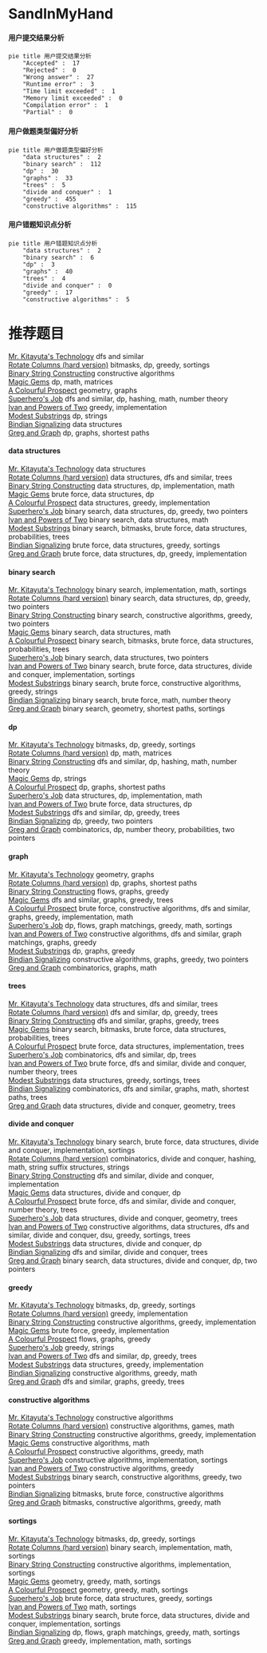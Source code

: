 # SandInMyHand
<!-- tabs:start -->
#### **用户提交结果分析**

```mermaid
pie title 用户提交结果分析
    "Accepted" :  17
    "Rejected" :  0
    "Wrong answer" :  27
    "Runtime error" :  3
    "Time limit exceeded" :  1
    "Memory limit exceeded" :  0
    "Compilation error" :  1
    "Partial" :  0
```
#### **用户做题类型偏好分析**

```mermaid
pie title 用户做题类型偏好分析
    "data structures" :  2
    "binary search" :  112
    "dp" :  30
    "graphs" :  33
    "trees" :  5
    "divide and conquer" :  1
    "greedy" :  455
    "constructive algorithms" :  115
```
#### **用户错题知识点分析**

```mermaid
pie title 用户错题知识点分析
    "data structures" :  2
    "binary search" :  6
    "dp" :  3
    "graphs" :  40
    "trees" :  4
    "divide and conquer" :  0
    "greedy" :  17
    "constructive algorithms" :  5
```
<!-- tabs:end -->
# 推荐题目
[Mr. Kitayuta's Technology](http://codeforces.com/problemset/problem/505/D)		dfs and similar		  
[Rotate Columns (hard version)](http://codeforces.com/problemset/problem/1209/E2)		bitmasks,
                        dp,
                        greedy,
                        sortings		  
[Binary String Constructing](http://codeforces.com/problemset/problem/1003/B)		constructive algorithms		  
[Magic Gems](http://codeforces.com/problemset/problem/1117/D)		dp,
                        math,
                        matrices		  
[A Colourful Prospect](https://codeforces.com/contest/934/problem/E)		geometry,
                        graphs		  
[Superhero's Job](http://codeforces.com/problemset/problem/542/D)		dfs and similar,
                        dp,
                        hashing,
                        math,
                        number theory		  
[Ivan and Powers of Two](http://codeforces.com/problemset/problem/305/C)		greedy,
                        implementation		  
[Modest Substrings](http://codeforces.com/problemset/problem/1110/H)		dp,
                        strings		  
[Bindian Signalizing](http://codeforces.com/problemset/problem/5/E)		data structures		  
[Greg and Graph](http://codeforces.com/problemset/problem/295/B)		dp,
                        graphs,
                        shortest paths		  
<!-- tabs:start -->
#### **data structures**
[Mr. Kitayuta's Technology](http://codeforces.com/problemset/problem/5/E)		data structures		  
[Rotate Columns (hard version)](http://codeforces.com/problemset/problem/191/C)		data structures,
                        dfs and similar,
                        trees		  
[Binary String Constructing](http://codeforces.com/problemset/problem/362/C)		data structures,
                        dp,
                        implementation,
                        math		  
[Magic Gems](http://codeforces.com/problemset/problem/855/B)		brute force,
                        data structures,
                        dp		  
[A Colourful Prospect](https://codeforces.com/contest/1248/problem/E)		data structures,
                        greedy,
                        implementation		  
[Superhero's Job](http://codeforces.com/problemset/problem/1492/C)		binary search,
                        data structures,
                        dp,
                        greedy,
                        two pointers		  
[Ivan and Powers of Two](http://codeforces.com/problemset/problem/1490/G)		binary search,
                        data structures,
                        math		  
[Modest Substrings](http://codeforces.com/problemset/problem/1479/D)		binary search,
                        bitmasks,
                        brute force,
                        data structures,
                        probabilities,
                        trees		  
[Bindian Signalizing](http://codeforces.com/problemset/problem/1497/A)		brute force,
                        data structures,
                        greedy,
                        sortings		  
[Greg and Graph](http://codeforces.com/problemset/problem/1491/C)		brute force,
                        data structures,
                        dp,
                        greedy,
                        implementation		  
#### **binary search**
[Mr. Kitayuta's Technology](http://codeforces.com/problemset/problem/492/D)		binary search,
                        implementation,
                        math,
                        sortings		  
[Rotate Columns (hard version)](http://codeforces.com/problemset/problem/1492/C)		binary search,
                        data structures,
                        dp,
                        greedy,
                        two pointers		  
[Binary String Constructing](http://codeforces.com/problemset/problem/1463/D)		binary search,
                        constructive algorithms,
                        greedy,
                        two pointers		  
[Magic Gems](http://codeforces.com/problemset/problem/1490/G)		binary search,
                        data structures,
                        math		  
[A Colourful Prospect](http://codeforces.com/problemset/problem/1479/D)		binary search,
                        bitmasks,
                        brute force,
                        data structures,
                        probabilities,
                        trees		  
[Superhero's Job](http://codeforces.com/problemset/problem/1436/E)		binary search,
                        data structures,
                        two pointers		  
[Ivan and Powers of Two](http://codeforces.com/problemset/problem/1461/D)		binary search,
                        brute force,
                        data structures,
                        divide and conquer,
                        implementation,
                        sortings		  
[Modest Substrings](http://codeforces.com/problemset/problem/1493/C)		binary search,
                        brute force,
                        constructive algorithms,
                        greedy,
                        strings		  
[Bindian Signalizing](http://codeforces.com/problemset/problem/1487/D)		binary search,
                        brute force,
                        math,
                        number theory		  
[Greg and Graph](http://codeforces.com/problemset/problem/1486/B)		binary search,
                        geometry,
                        shortest paths,
                        sortings		  
#### **dp**
[Mr. Kitayuta's Technology](http://codeforces.com/problemset/problem/1209/E2)		bitmasks,
                        dp,
                        greedy,
                        sortings		  
[Rotate Columns (hard version)](http://codeforces.com/problemset/problem/1117/D)		dp,
                        math,
                        matrices		  
[Binary String Constructing](http://codeforces.com/problemset/problem/542/D)		dfs and similar,
                        dp,
                        hashing,
                        math,
                        number theory		  
[Magic Gems](http://codeforces.com/problemset/problem/1110/H)		dp,
                        strings		  
[A Colourful Prospect](http://codeforces.com/problemset/problem/295/B)		dp,
                        graphs,
                        shortest paths		  
[Superhero's Job](http://codeforces.com/problemset/problem/362/C)		data structures,
                        dp,
                        implementation,
                        math		  
[Ivan and Powers of Two](http://codeforces.com/problemset/problem/855/B)		brute force,
                        data structures,
                        dp		  
[Modest Substrings](http://codeforces.com/problemset/problem/1485/E)		dfs and similar,
                        dp,
                        greedy,
                        trees		  
[Bindian Signalizing](https://codeforces.com/contest/1240/problem/B)		dp,
                        greedy,
                        two pointers		  
[Greg and Graph](http://codeforces.com/problemset/problem/1194/F)		combinatorics,
                        dp,
                        number theory,
                        probabilities,
                        two pointers		  
#### **graph**
[Mr. Kitayuta's Technology](https://codeforces.com/contest/934/problem/E)		geometry,
                        graphs		  
[Rotate Columns (hard version)](http://codeforces.com/problemset/problem/295/B)		dp,
                        graphs,
                        shortest paths		  
[Binary String Constructing](http://codeforces.com/problemset/problem/884/F)		flows,
                        graphs,
                        greedy		  
[Magic Gems](http://codeforces.com/problemset/problem/1280/C)		dfs and similar,
                        graphs,
                        greedy,
                        trees		  
[A Colourful Prospect](http://codeforces.com/problemset/problem/1487/C)		brute force,
                        constructive algorithms,
                        dfs and similar,
                        graphs,
                        greedy,
                        implementation,
                        math		  
[Superhero's Job](http://codeforces.com/problemset/problem/1437/C)		dp,
                        flows,
                        graph matchings,
                        greedy,
                        math,
                        sortings		  
[Ivan and Powers of Two](http://codeforces.com/problemset/problem/1470/D)		constructive algorithms,
                        dfs and similar,
                        graph matchings,
                        graphs,
                        greedy		  
[Modest Substrings](http://codeforces.com/problemset/problem/1476/C)		dp,
                        graphs,
                        greedy		  
[Bindian Signalizing](http://codeforces.com/problemset/problem/1304/D)		constructive algorithms,
                        graphs,
                        greedy,
                        two pointers		  
[Greg and Graph](http://codeforces.com/problemset/problem/1475/C)		combinatorics,
                        graphs,
                        math		  
#### **trees**
[Mr. Kitayuta's Technology](http://codeforces.com/problemset/problem/191/C)		data structures,
                        dfs and similar,
                        trees		  
[Rotate Columns (hard version)](http://codeforces.com/problemset/problem/1485/E)		dfs and similar,
                        dp,
                        greedy,
                        trees		  
[Binary String Constructing](http://codeforces.com/problemset/problem/1280/C)		dfs and similar,
                        graphs,
                        greedy,
                        trees		  
[Magic Gems](http://codeforces.com/problemset/problem/1479/D)		binary search,
                        bitmasks,
                        brute force,
                        data structures,
                        probabilities,
                        trees		  
[A Colourful Prospect](http://codeforces.com/problemset/problem/1511/C)		brute force,
                        data structures,
                        implementation,
                        trees		  
[Superhero's Job](http://codeforces.com/problemset/problem/1499/F)		combinatorics,
                        dfs and similar,
                        dp,
                        trees		  
[Ivan and Powers of Two](http://codeforces.com/problemset/problem/1491/E)		brute force,
                        dfs and similar,
                        divide and conquer,
                        number theory,
                        trees		  
[Modest Substrings](http://codeforces.com/problemset/problem/1466/D)		data structures,
                        greedy,
                        sortings,
                        trees		  
[Bindian Signalizing](http://codeforces.com/problemset/problem/1495/D)		combinatorics,
                        dfs and similar,
                        graphs,
                        math,
                        shortest paths,
                        trees		  
[Greg and Graph](http://codeforces.com/problemset/problem/1303/G)		data structures,
                        divide and conquer,
                        geometry,
                        trees		  
#### **divide and conquer**
[Mr. Kitayuta's Technology](http://codeforces.com/problemset/problem/1461/D)		binary search,
                        brute force,
                        data structures,
                        divide and conquer,
                        implementation,
                        sortings		  
[Rotate Columns (hard version)](http://codeforces.com/problemset/problem/1466/G)		combinatorics,
                        divide and conquer,
                        hashing,
                        math,
                        string suffix structures,
                        strings		  
[Binary String Constructing](http://codeforces.com/problemset/problem/1490/D)		dfs and similar,
                        divide and conquer,
                        implementation		  
[Magic Gems](https://codeforces.com/contest/1483/problem/C)		data structures,
                        divide and conquer,
                        dp		  
[A Colourful Prospect](http://codeforces.com/problemset/problem/1491/E)		brute force,
                        dfs and similar,
                        divide and conquer,
                        number theory,
                        trees		  
[Superhero's Job](http://codeforces.com/problemset/problem/1303/G)		data structures,
                        divide and conquer,
                        geometry,
                        trees		  
[Ivan and Powers of Two](http://codeforces.com/problemset/problem/1494/D)		constructive algorithms,
                        data structures,
                        dfs and similar,
                        divide and conquer,
                        dsu,
                        greedy,
                        sortings,
                        trees		  
[Modest Substrings](http://codeforces.com/problemset/problem/1482/E)		data structures,
                        divide and conquer,
                        dp		  
[Bindian Signalizing](http://codeforces.com/problemset/problem/566/C)		dfs and similar,
                        divide and conquer,
                        trees		  
[Greg and Graph](http://codeforces.com/problemset/problem/1428/F)		binary search,
                        data structures,
                        divide and conquer,
                        dp,
                        two pointers		  
#### **greedy**
[Mr. Kitayuta's Technology](http://codeforces.com/problemset/problem/1209/E2)		bitmasks,
                        dp,
                        greedy,
                        sortings		  
[Rotate Columns (hard version)](http://codeforces.com/problemset/problem/305/C)		greedy,
                        implementation		  
[Binary String Constructing](http://codeforces.com/problemset/problem/142/B)		constructive algorithms,
                        greedy,
                        implementation		  
[Magic Gems](https://codeforces.com/contest/816/problem/C)		brute force,
                        greedy,
                        implementation		  
[A Colourful Prospect](http://codeforces.com/problemset/problem/884/F)		flows,
                        graphs,
                        greedy		  
[Superhero's Job](http://codeforces.com/problemset/problem/1076/A)		greedy,
                        strings		  
[Ivan and Powers of Two](http://codeforces.com/problemset/problem/1485/E)		dfs and similar,
                        dp,
                        greedy,
                        trees		  
[Modest Substrings](https://codeforces.com/contest/1248/problem/E)		data structures,
                        greedy,
                        implementation		  
[Bindian Signalizing](http://codeforces.com/problemset/problem/1353/A)		constructive algorithms,
                        greedy,
                        math		  
[Greg and Graph](http://codeforces.com/problemset/problem/1280/C)		dfs and similar,
                        graphs,
                        greedy,
                        trees		  
#### **constructive algorithms**
[Mr. Kitayuta's Technology](http://codeforces.com/problemset/problem/1003/B)		constructive algorithms		  
[Rotate Columns (hard version)](http://codeforces.com/problemset/problem/197/A)		constructive algorithms,
                        games,
                        math		  
[Binary String Constructing](http://codeforces.com/problemset/problem/142/B)		constructive algorithms,
                        greedy,
                        implementation		  
[Magic Gems](http://codeforces.com/problemset/problem/1205/F)		constructive algorithms,
                        math		  
[A Colourful Prospect](http://codeforces.com/problemset/problem/1353/A)		constructive algorithms,
                        greedy,
                        math		  
[Superhero's Job](http://codeforces.com/problemset/problem/1365/F)		constructive algorithms,
                        implementation,
                        sortings		  
[Ivan and Powers of Two](http://codeforces.com/problemset/problem/1493/A)		constructive algorithms,
                        greedy		  
[Modest Substrings](http://codeforces.com/problemset/problem/1463/D)		binary search,
                        constructive algorithms,
                        greedy,
                        two pointers		  
[Bindian Signalizing](https://codeforces.com/contest/1456/problem/B)		bitmasks,
                        brute force,
                        constructive algorithms		  
[Greg and Graph](http://codeforces.com/problemset/problem/1492/D)		bitmasks,
                        constructive algorithms,
                        greedy,
                        math		  
#### **sortings**
[Mr. Kitayuta's Technology](http://codeforces.com/problemset/problem/1209/E2)		bitmasks,
                        dp,
                        greedy,
                        sortings		  
[Rotate Columns (hard version)](http://codeforces.com/problemset/problem/492/D)		binary search,
                        implementation,
                        math,
                        sortings		  
[Binary String Constructing](http://codeforces.com/problemset/problem/1365/F)		constructive algorithms,
                        implementation,
                        sortings		  
[Magic Gems](https://codeforces.com/contest/1496/problem/C)		geometry,
                        greedy,
                        math,
                        sortings		  
[A Colourful Prospect](http://codeforces.com/problemset/problem/1495/A)		geometry,
                        greedy,
                        math,
                        sortings		  
[Superhero's Job](http://codeforces.com/problemset/problem/1497/A)		brute force,
                        data structures,
                        greedy,
                        sortings		  
[Ivan and Powers of Two](http://codeforces.com/problemset/problem/1427/A)		math,
                        sortings		  
[Modest Substrings](http://codeforces.com/problemset/problem/1461/D)		binary search,
                        brute force,
                        data structures,
                        divide and conquer,
                        implementation,
                        sortings		  
[Bindian Signalizing](http://codeforces.com/problemset/problem/1437/C)		dp,
                        flows,
                        graph matchings,
                        greedy,
                        math,
                        sortings		  
[Greg and Graph](http://codeforces.com/problemset/problem/1473/A)		greedy,
                        implementation,
                        math,
                        sortings		  
<!-- tabs:end -->

